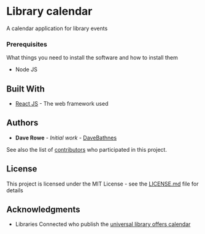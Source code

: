# Library calendar

A calendar application for library events

### Prerequisites

What things you need to install the software and how to install them

- Node JS

## Built With

- [React JS](https://reactjs.org/) - The web framework used

## Authors

- **Dave Rowe** - _Initial work_ - [DaveBathnes](https://github.com/DaveBathnes)

See also the list of [contributors](https://github.com/your/project/contributors) who participated in this project.

## License

This project is licensed under the MIT License - see the [LICENSE.md](LICENSE.md) file for details

## Acknowledgments

- Libraries Connected who publish the [universal library offers calendar](https://www.librariesconnected.org.uk/page/universal-library-offers-calendar)
